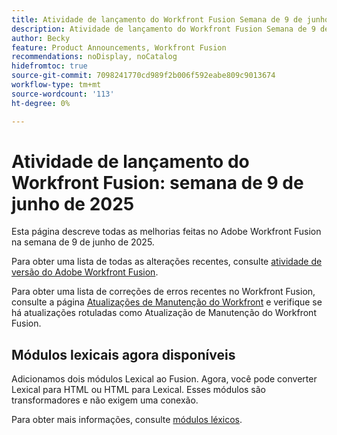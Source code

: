 ```yaml
---
title: Atividade de lançamento do Workfront Fusion Semana de 9 de junho de 2025
description: Atividade de lançamento do Workfront Fusion Semana de 9 de junho de 2025
author: Becky
feature: Product Announcements, Workfront Fusion
recommendations: noDisplay, noCatalog
hidefromtoc: true
source-git-commit: 7098241770cd989f2b006f592eabe809c9013674
workflow-type: tm+mt
source-wordcount: '113'
ht-degree: 0%

---
```


# Atividade de lançamento do Workfront Fusion: semana de 9 de junho de 2025

Esta página descreve todas as melhorias feitas no Adobe Workfront Fusion na semana de 9 de junho de 2025.

Para obter uma lista de todas as alterações recentes, consulte [atividade de versão do Adobe Workfront Fusion](/help/workfront-fusion/fusion-product-releases/fusion-release-activity.md).

Para obter uma lista de correções de erros recentes no Workfront Fusion, consulte a página [Atualizações de Manutenção do Workfront](https://experienceleague.adobe.com/en/docs/workfront-known-issues/releases/current-updates) e verifique se há atualizações rotuladas como Atualização de Manutenção do Workfront Fusion.

## Módulos lexicais agora disponíveis

Adicionamos dois módulos Lexical ao Fusion. Agora, você pode converter Lexical para HTML ou HTML para Lexical. Esses módulos são transformadores e não exigem uma conexão.

Para obter mais informações, consulte [módulos léxicos](/help/workfront-fusion/references/apps-and-modules/tools-and-transformers/lexical-modules.md).
